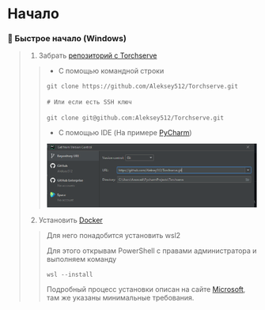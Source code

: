 # Начало

### 🚀 Быстрое начало (Windows)


> 1. Забрать [репозиторий с Torchserve](https://github.com/Aleksey512/Torchserve)
>> * С помощью командной строки
>>```shell
>>git clone https://github.com/Aleksey512/Torchserve.git
>>
>># Или если есть SSH ключ
>>
>>git clone git@github.com:Aleksey512/Torchserve.git 
>>```
>> * С помощью IDE (На примере [PyCharm](https://www.jetbrains.com/ru-ru/pycharm/))
>> 
>> ![Photo](img/screenIDE.png)
> 2. Установить [Docker](https://www.docker.com/)
>> Для него понадобится установить wsl2
>> 
>> Для этого открывам PowerShell с правами администратора и выполняем команду
>>
>> ```shell
>> wsl --install
>>```
>> Подробный процесс установки описан на сайте [Microsoft](https://docs.microsoft.com/ru-ru/windows/wsl/install-win10), там же указаны минимальные требования.
